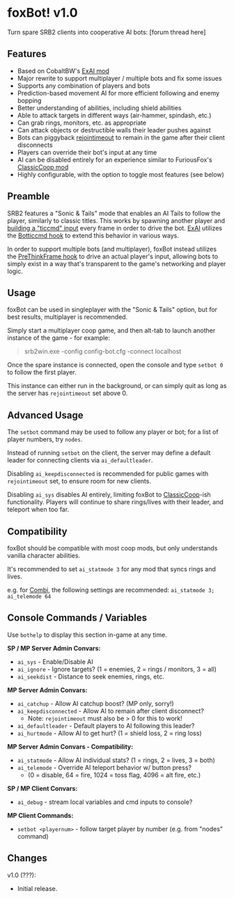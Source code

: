 foxBot! v1.0
============
Turn spare SRB2 clients into cooperative AI bots: [forum thread here]

Features
--------
* Based on CobaltBW's [ExAI mod](https://mb.srb2.org/showthread.php?t=46020)
* Major rewrite to support multiplayer / multiple bots and fix some issues
* Supports any combination of players and bots
* Prediction-based movement AI for more efficient following and enemy bopping
* Better understanding of abilities, including shield abilities
* Able to attack targets in different ways (air-hammer, spindash, etc.)
* Can grab rings, monitors, etc. as appropriate
* Can attack objects or destructible walls their leader pushes against
* Bots can piggyback [rejointimeout](https://git.do.srb2.org/STJr/SRB2/merge_requests/722) to remain in the game after their client disconnects
* Players can override their bot's input at any time
* AI can be disabled entirely for an experience similar to FuriousFox's [ClassicCoop mod](https://mb.srb2.org/showthread.php?t=41377)
* Highly configurable, with the option to toggle most features (see below)

Preamble
--------
SRB2 features a "Sonic & Tails" mode that enables an AI Tails to follow the player, similarly to classic titles.
This works by spawning another player and [building a "ticcmd" input](https://github.com/STJr/SRB2/blob/master/src/b_bot.c#L46) every frame in order to drive the bot.
[ExAI](https://mb.srb2.org/showthread.php?t=46020) utilizes the [Botticcmd hook](https://wiki.srb2.org/wiki/Lua/Hooks#BotTiccmd) to extend this behavior in various ways.

In order to support multiple bots (and multiplayer), foxBot instead utilizes the [PreThinkFrame hook](https://wiki.srb2.org/wiki/Lua/Hooks#PreThinkFrame) to drive an actual player's input,
allowing bots to simply exist in a way that's transparent to the game's networking and player logic.

Usage
-----
foxBot can be used in singleplayer with the "Sonic & Tails" option, but for best results, multiplayer is recommended.

Simply start a multiplayer coop game, and then alt-tab to launch another instance of the game - for example:

> srb2win.exe -config config-bot.cfg -connect localhost

Once the spare instance is connected, open the console and type `setbot 0` to follow the first player.

This instance can either run in the background, or can simply quit as long as the server has `rejointimeout` set above 0.

Advanced Usage
--------------
The `setbot` command may be used to follow any player or bot; for a list of player numbers, try `nodes`.

Instead of running `setbot` on the client, the server may define a default leader for connecting clients via `ai_defaultleader`.

Disabling `ai_keepdisconnected` is recommended for public games with `rejointimeout` set, to ensure room for new clients.

Disabling `ai_sys` disables AI entirely, limiting foxBot to [ClassicCoop](https://mb.srb2.org/showthread.php?t=41377)-ish functionality. Players will continue to share rings/lives with their leader, and teleport when too far.

Compatibility
-------------
foxBot should be compatible with most coop mods, but only understands vanilla character abilities.

It's recommended to set `ai_statmode 3` for any mod that syncs rings and lives.

e.g. for [Combi](https://mb.srb2.org/showthread.php?t=46562), the following settings are recommended: `ai_statmode 3; ai_telemode 64`

Console Commands / Variables
----------------------------
Use `bothelp` to display this section in-game at any time.

**SP / MP Server Admin Convars:**
* `ai_sys` - Enable/Disable AI
* `ai_ignore` - Ignore targets? (1 = enemies, 2 = rings / monitors, 3 = all)
* `ai_seekdist` - Distance to seek enemies, rings, etc.

**MP Server Admin Convars:**
* `ai_catchup` - Allow AI catchup boost? (MP only, sorry!)
* `ai_keepdisconnected` - Allow AI to remain after client disconnect?
  * Note: `rejointimeout` must also be > 0 for this to work!
* `ai_defaultleader` - Default players to AI following this leader?
* `ai_hurtmode` - Allow AI to get hurt? (1 = shield loss, 2 = ring loss)

**MP Server Admin Convars - Compatibility:**
* `ai_statmode` - Allow AI individual stats? (1 = rings, 2 = lives, 3 = both)
* `ai_telemode` - Override AI teleport behavior w/ button press?
  * (0 = disable, 64 = fire, 1024 = toss flag, 4096 = alt fire, etc.)

**SP / MP Client Convars:**
* `ai_debug` - stream local variables and cmd inputs to console?

**MP Client Commands:**
* `setbot <playernum>` - follow target player by number (e.g. from "nodes" command)

Changes
-------
v1.0 (???):
* Initial release.
